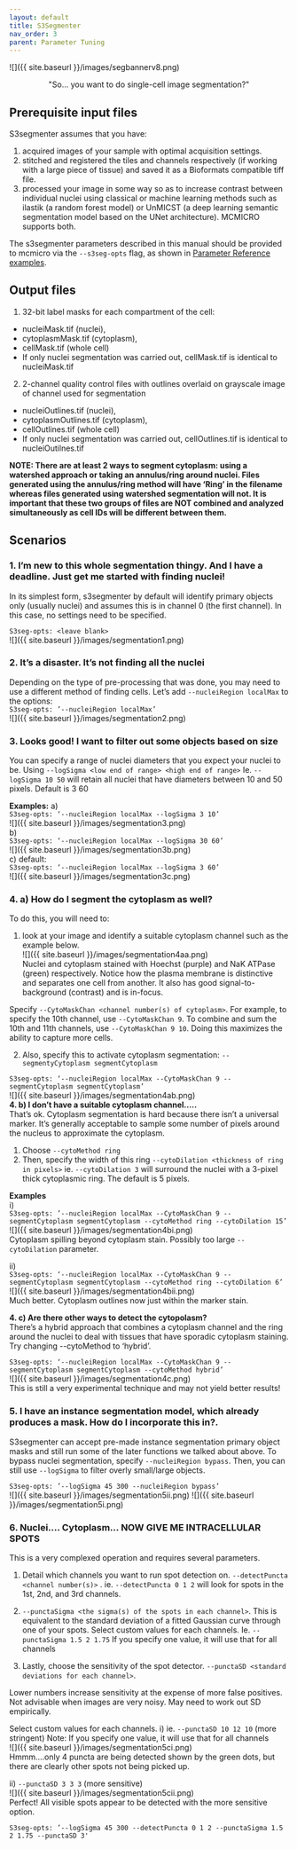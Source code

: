 ```yaml
---
layout: default
title: S3Segmenter
nav_order: 3
parent: Parameter Tuning
---
```


![]({{ site.baseurl }}/images/segbannerv8.png)<br>
<p align="center">
  "So... you want to do single-cell image segmentation?"
</p>

## Prerequisite input files
S3segmenter assumes that you have:
1. acquired images of your sample with optimal acquisition settings.
2. stitched and registered the tiles and channels respectively (if working with a large piece of tissue) and saved it as a Bioformats compatible tiff file.
3. processed your image in some way so as to increase contrast between individual nuclei using classical or machine learning methods such as ilastik (a random forest model) or UnMICST (a deep learning semantic segmentation model based on the UNet architecture). MCMICRO supports both.

The s3segmenter parameters described in this manual should be provided to mcmicro via the `--s3seg-opts` flag, as shown in [Parameter Reference examples](parameter-reference.html#parameters-for-individual-modules).

## Output files
1. 32-bit label masks for each compartment of the cell: 
  * nucleiMask.tif (nuclei), 
  * cytoplasmMask.tif (cytoplasm), 
  * cellMask.tif (whole cell)
  * If only nuclei segmentation was carried out, cellMask.tif is identical to nucleiMask.tif
2. 2-channel quality control files with outlines overlaid on grayscale image of channel used for segmentation
  * nucleiOutlines.tif (nuclei), 
  * cytoplasmOutlines.tif (cytoplasm), 
  * cellOutlines.tif (whole cell)
  * If only nuclei segmentation was carried out, cellOutlines.tif is identical to nucleiOutilnes.tif

**NOTE: There are at least 2 ways to segment cytoplasm: using a watershed approach or taking an annulus/ring around nuclei. Files generated using the annulus/ring method will have ‘Ring’ in the filename whereas files generated using watershed segmentation will not. It is important that these two groups of files are NOT combined and analyzed simultaneously as cell IDs will be different between them.**

## Scenarios
### **1. I’m new to this whole segmentation thingy. And I have a deadline. Just get me started with finding nuclei!**<br>
In its simplest form, s3segmenter by default will identify primary objects only (usually nuclei) and assumes this is in channel 0 (the first channel). In this case, no settings need to be specified.<br>

`S3seg-opts: <leave blank>`<br>
![]({{ site.baseurl }}/images/segmentation1.png)<br>
### **2. It’s a disaster. It’s not finding all the nuclei**<br>
Depending on the type of pre-processing that was done, you may need to use a different method of finding cells. Let’s add `--nucleiRegion localMax` to the options:<br>
`S3seg-opts: ’--nucleiRegion localMax’`<br>
![]({{ site.baseurl }}/images/segmentation2.png)<br>
### **3. Looks good! I want to filter out some objects based on size**<br>
You can specify a range of nuclei diameters that you expect your nuclei to be. Using `--logSigma <low end of range> <high end of range>`
Ie. `--logSigma 10 50` will retain all nuclei that have diameters between 10 and 50 pixels. Default is 3 60

**Examples:**
a) <br>
`S3seg-opts: ‘--nucleiRegion localMax --logSigma 3 10’`<br>
![]({{ site.baseurl }}/images/segmentation3.png)<br>
b) <br>
`S3seg-opts: ‘--nucleiRegion localMax --logSigma 30 60’`<br>
![]({{ site.baseurl }}/images/segmentation3b.png)<br>
c) default: <br>
`S3seg-opts: ‘--nucleiRegion localMax --logSigma 3 60’` <br>
![]({{ site.baseurl }}/images/segmentation3c.png)<br>
### **4. a) How do I segment the cytoplasm as well?**<br>
To do this, you will need to:
1. look at your image and identify a suitable cytoplasm channel such as the example below. <br>
![]({{ site.baseurl }}/images/segmentation4aa.png)<br>
Nuclei and cytoplasm stained with Hoechst (purple) and NaK ATPase (green) respectively.
Notice how the plasma membrane is distinctive and separates one cell from another. It also has good signal-to-background (contrast) and is in-focus.

Specify `--CytoMaskChan <channel number(s) of cytoplasm>`. For example, to specify the 10th channel, use  `--CytoMaskChan 9`. To combine and sum the 10th and 11th channels, use `--CytoMaskChan 9 10`. Doing this maximizes the ability to capture more cells.

2. Also, specify this to activate cytoplasm segmentation:
`--segmentyCytoplasm segmentCytoplasm`

`S3seg-opts: ‘--nucleiRegion localMax --CytoMaskChan 9 --segmentCytoplasm segmentCytoplasm’`<br>
![]({{ site.baseurl }}/images/segmentation4ab.png)<br>
**4. b) I don’t have a suitable cytoplasm channel…..**<br>
That’s ok. Cytoplasm segmentation is hard because there isn’t a universal marker. It’s generally acceptable to sample some number of pixels around the nucleus to approximate the cytoplasm.
1. Choose `--cytoMethod ring`
2. Then, specify the width of this ring `--cytoDilation <thickness of ring in pixels>` ie. `--cytoDilation 3` will surround the nuclei with a 3-pixel thick cytoplasmic ring. The default is 5 pixels.

**Examples**<br>
i) <br>
`S3seg-opts: ’--nucleiRegion localMax --CytoMaskChan 9 --segmentCytoplasm segmentCytoplasm --cytoMethod ring --cytoDilation 15’`<br>
![]({{ site.baseurl }}/images/segmentation4bi.png)<br>
Cytoplasm spilling beyond cytoplasm stain. Possibly too large `--cytoDilation` parameter.

ii) <br>
`S3seg-opts: ‘--nucleiRegion localMax --CytoMaskChan 9 --segmentCytoplasm segmentCytoplasm --cytoMethod ring --cytoDilation 6’`<br>
![]({{ site.baseurl }}/images/segmentation4bii.png)<br>
Much better. Cytoplasm outlines now just within the marker stain.

**4. c) Are there other ways to detect the cytopolasm?**<br>
There’s a hybrid approach that combines a cytoplasm channel and the ring around the nuclei to deal with tissues that have sporadic cytoplasm staining.
Try changing --cytoMethod to ‘hybrid’.<br>

`S3seg-opts: ‘--nucleiRegion localMax --CytoMaskChan 9 --segmentCytoplasm segmentCytoplasm --cytoMethod hybrid’`<br>
![]({{ site.baseurl }}/images/segmentation4c.png)<br>
This is still a very experimental technique and may not yield better results!

### **5. I have an instance segmentation model, which already produces a mask. How do I incorporate this in?.**
S3segmenter can accept pre-made instance segmentation primary object masks and still run some of the later functions we talked about above. To bypass nuclei segmentation, specify `--nucleiRegion bypass`. Then, you can still use `--logSigma` to filter overly small/large objects.

`S3seg-opts: ’--logSigma 45 300 --nucleiRegion bypass’`<br>
![]({{ site.baseurl }}/images/segmentation5ii.png)
![]({{ site.baseurl }}/images/segmentation5i.png)

### **6. Nuclei…. Cytoplasm… NOW GIVE ME INTRACELLULAR SPOTS**
This is a very complexed operation and requires several parameters.
1. Detail which channels you want to run spot detection on.
`--detectPuncta <channel number(s)>` . ie. `--detectPuncta 0 1 2` will look for spots in the 1st, 2nd, and 3rd channels.

2. `--punctaSigma <the sigma(s) of the spots in each channel>`. This is equivalent to the standard deviation of a fitted Gaussian curve through one of your spots. 
Select custom values for each channels. 
Ie. `--punctaSigma 1.5 2 1.75`
 If you specify one value, it will use that for all channels

3. Lastly, choose the sensitivity of the spot detector.
`--punctaSD <standard deviations for each channel>`. 

Lower numbers increase sensitivity at the expense of  more false positives. Not advisable when images are very noisy. May need to work out SD empirically. 

Select custom values for each channels. 
i) ie. `--punctaSD 10 12 10` (more stringent)
Note:  If you specify one value, it will use that for all channels<br>
![]({{ site.baseurl }}/images/segmentation5ci.png)<br>
Hmmm….only 4 puncta are being detected shown by the green dots, but there are clearly other spots not being picked up.

ii)  `--punctaSD 3 3 3` (more sensitive)<br>
![]({{ site.baseurl }}/images/segmentation5cii.png)<br>
Perfect! All visible spots appear to be detected with the more sensitive option.

`S3seg-opts: ’--logSigma 45 300 --detectPuncta 0 1 2 --punctaSigma 1.5 2 1.75 --punctaSD 3'`
